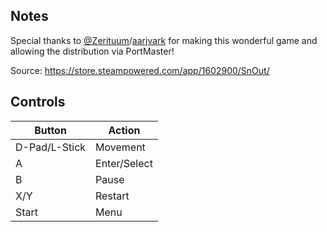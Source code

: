 ## Notes

Special thanks to [@Zerituum](https://twitter.com/Zerituum)/[aarjvark](https://www.aarjvark.com/) for making this wonderful game and allowing the distribution via PortMaster!

Source: https://store.steampowered.com/app/1602900/SnOut/

## Controls

| Button | Action |
|--|--| 
|D-Pad/L-Stick|Movement|
|A|Enter/Select|
|B|Pause|
|X/Y|Restart|
|Start|Menu|


